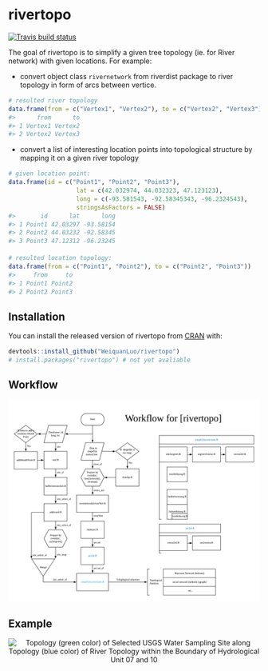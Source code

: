 
<!-- README.md is generated from README.Rmd. Please edit that file -->

# rivertopo

<!-- badges: start -->

[![Travis build
status](https://travis-ci.com/WeiquanLuo/rivertopo.svg?branch=master)](https://travis-ci.org/WeiquanLuo/rivertopo)
<!-- badges: end -->

The goal of rivertopo is to simplify a given tree topology (ie. for
River network) with given locations. For example:

  - convert object class `rivernetwork` from riverdist package to river
    topology in form of arcs between vertice.

<!-- end list -->

``` r
# resulted river topology
data.frame(from = c("Vertex1", "Vertex2"), to = c("Vertex2", "Vertex3"))
#>      from      to
#> 1 Vertex1 Vertex2
#> 2 Vertex2 Vertex3
```

  - convert a list of interesting location points into topological
    structure by mapping it on a given river topology

<!-- end list -->

``` r
# given location point:
data.frame(id = c("Point1", "Point2", "Point3"),
                   lat = c(42.032974, 44.032323, 47.123123),
                   long = c(-93.581543, -92.58345343, -96.2324543),
                   stringsAsFactors = FALSE)
#>       id      lat      long
#> 1 Point1 42.03297 -93.58154
#> 2 Point2 44.03232 -92.58345
#> 3 Point3 47.12312 -96.23245

# resulted location topology:
data.frame(from = c("Point1", "Point2"), to = c("Point2", "Point3"))
#>     from     to
#> 1 Point1 Point2
#> 2 Point2 Point3
```

## Installation

You can install the released version of rivertopo from
[CRAN](https://CRAN.R-project.org) with:

``` r
devtools::install_github("WeiquanLuo/rivertopo")
# install.packages("rivertopo") # not yet avaliable
```

## Workflow

<center>

![Workflow for rivertopo](inst/extdata/Workflow_%20rivertopo.png)

</center>

## Example

<center>

![Topology (green color) of Selected USGS Water Sampling Site along
Topology (blue color) of River Topology within the Boundary of
Hydrological Unit 07 and 10](inst/extdata/riverNet.png)

</center>
